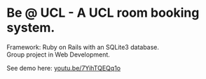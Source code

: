 # Be @ UCL - A UCL room booking system.

Framework: Ruby on Rails with an SQLite3 database.<br>
Group project in Web Development.<br>

See demo here: <a href="https://youtu.be/7YihTQEQq1o" target="_blank">youtu.be/7YihTQEQq1o</a>
